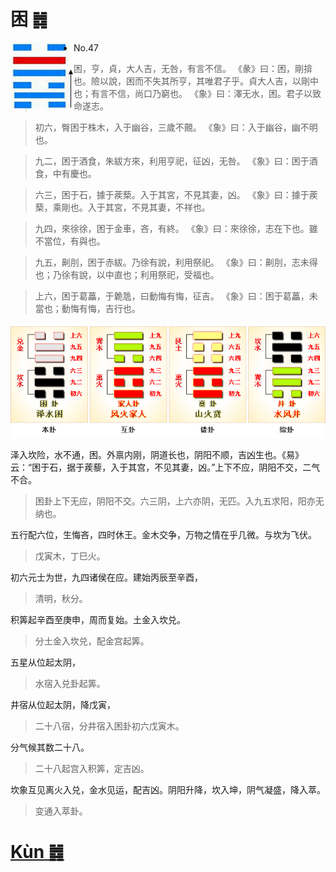 # 困 ䷮

<img src="shapes/47.10.png" width="101" alt="困" align="left">

- No.47

> 困，亨，貞，大人吉，无咎，有言不信。
>《彖》曰：困，剛揜也。險以說，困而不失其所亨，其唯君子乎。貞大人吉，以剛中也；有言不信，尚口乃窮也。
>《象》曰：澤无水，困。君子以致命遂志。

> 初六，臀困于株木，入于幽谷，三歲不覿。
>《象》曰：入于幽谷，幽不明也。

> 九二，困于酒食，朱紱方來，利用亨祀，征凶，无咎。
>《象》曰：困于酒食，中有慶也。

> 六三，困于石，據于蒺蔾。入于其宮，不見其妻，凶。
>《象》曰：據于蒺蔾，乘剛也。入于其宮，不見其妻，不祥也。

> 九四，來徐徐，困于金車，吝，有終。
>《象》曰：來徐徐，志在下也。雖不當位，有與也。

> 九五，劓刖，困于赤紱。乃徐有說，利用祭祀。
>《象》曰：劓刖，志未得也；乃徐有說，以中直也；利用祭祀，受福也。

> 上六，困于葛藟，于臲卼，曰動悔有悔，征吉。
>《象》曰：困于葛藟，未當也；動悔有悔，吉行也。

<img src="shapes/47.11.png">

泽入坎险，水不通，困。外禀内刚，阴道长也，阴阳不顺，吉凶生也。《易》云：“困于石，据于蒺藜，入于其宫，不见其妻，凶。”上下不应，阴阳不交，二气不合。
> 困卦上下无应，阴阳不交。六三阴，上六亦阴，无匹。入九五求阳，阳亦无纳也。

五行配六位，生悔吝，四时休王。金木交争，万物之情在乎几微。与坎为飞伏。
> 戊寅木，丁巳火。

初六元士为世，九四诸侯在应。建始丙辰至辛酉，
> 清明，秋分。

积筭起辛酉至庚申，周而复始。土金入坎兑。
> 分土金入坎兑，配金宫起筭。

五星从位起太阴，
> 水宿入兑卦起筭。

井宿从位起太阴，降戊寅，
> 二十八宿，分井宿入困卦初六戊寅木。

分气候其数二十八。
> 二十八起宫入积筭，定吉凶。

坎象互见离火入兑，金水见运，配吉凶。阴阳升降，坎入坤，阴气凝盛，降入萃。
> 变通入萃卦。

# [Kùn ䷮](e59bb0kun.md)
